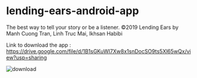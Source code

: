 # lending-ears-android-app
The best way to tell your story or be a listener. 
©2019 Lending Ears by Manh Cuong Tran, Linh Truc Mai, Ikhsan Habibi

Link to download the app : https://drive.google.com/file/d/1B1sGKuWI7Xw8x1snDocSO9ts5Xl65wQx/view?usp=sharing



![download](https://user-images.githubusercontent.com/33756873/69345232-161c1b80-0c71-11ea-91c8-217555955646.png)
